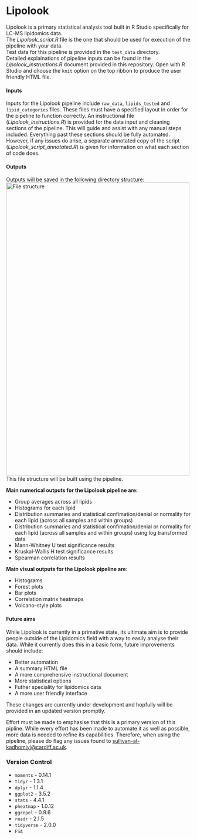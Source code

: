# Lipolook

Lipolook is a primary statistical analysis tool built in R Studio specifically for LC-MS lipidomics data.  
The *Lipolook_script.R* file is the one that should be used for execution of the pipeline with your data.  
Test data for this pipeline is provided in the `test_data` directory.  
Detailed explainations of pipeline inputs can be found in the *Lipolook_instructions.R* document provided in this repository. Open with R Studio and choose the `knit` option on the top ribbon to produce the user friendly HTML file. 
  
#### Inputs
  
Inputs for the Lipolook pipeline include `raw_data`, `lipids_tested` and `lipid_categories` files. These files must have a specified layout in order for the pipeline to function correctly. An instructional file (*Lipolook_instructions.R*) is provided for the data input and cleaning sections of the pipeline. This will guide and assist with any manual steps included. Everything past these sections should be fully automated. However, if any issues do arise, a separate annotated copy of the script (*Lipolook_script_annotated.R*) is given for information on what each section of code does. 
  
#### Outputs
Outputs will be saved in the following directory structure:  
<img width="500" height="800" alt="File structure" src="https://github.com/user-attachments/assets/2c358636-75d7-4d3e-95a2-416dcbc1808b" />  
This file structure will be built using the pipeline.  
  
**Main numerical outputs for the Lipolook pipeline are:**  
* Group averages across all lipids
* Histograms for each lipid
* Distribution summaries and statistical confimation/denial or normality for each lipid (across all samples and within groups)
* Distribution summaries and statistical confimation/denial or normality for each lipid (across all samples and within groups) using log transformed data
* Mann-Whitney U test significance results
* Kruskal-Wallis H test significance results
* Spearman correlation results
  
**Main visual outputs for the Lipolook pipeline are:**  
* Histograms
* Forest plots
* Bar plots
* Correlation matrix heatmaps
* Volcano-style plots
  
#### Future aims
  
While Lipolook is currently in a primative state, its ultimate aim is to provide people outside of the Lipidomics field with a way to easily analyse their data. While it currently does this in a basic form, future improvements should include:  
* Better automation
* A summary HTML file
* A more comprehensive instructional document
* More statistical options
* Futher speciality for lipidomics data
* A more user friendly interface
  
These changes are currently under development and hopfully will be provided in an updated version promptly.  
  
Effort must be made to emphasise that this is a primary version of this pipline. While every effort has been made to automate it as well as possible, more data is needed to refine its capabilities. Therefore, when using the pipeline, please do flag any issues found to sullivan-al-kadhomiyj@cardiff.ac.uk. 
  
### Version Control
  
* `moments` - 0.14.1
* `tidyr` - 1.3.1
* `dplyr` - 1.1.4
* `ggplot2` - 3.5.2
* `stats` - 4.4.1
* `pheatmap` - 1.0.12
* `ggrepel` - 0.9.6
* `readr` - 2.1.5
* `tidyverse` - 2.0.0
* `FSA`
